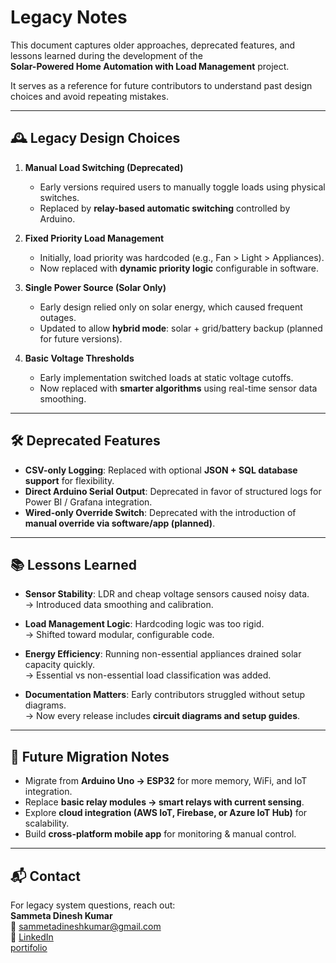 # Legacy Notes

This document captures older approaches, deprecated features, and lessons learned during the development of the  
**Solar-Powered Home Automation with Load Management** project.  

It serves as a reference for future contributors to understand past design choices and avoid repeating mistakes.  

---

## 🕰️ Legacy Design Choices

1. **Manual Load Switching (Deprecated)**
   - Early versions required users to manually toggle loads using physical switches.
   - Replaced by **relay-based automatic switching** controlled by Arduino.

2. **Fixed Priority Load Management**
   - Initially, load priority was hardcoded (e.g., Fan > Light > Appliances).
   - Now replaced with **dynamic priority logic** configurable in software.

3. **Single Power Source (Solar Only)**
   - Early design relied only on solar energy, which caused frequent outages.
   - Updated to allow **hybrid mode**: solar + grid/battery backup (planned for future versions).

4. **Basic Voltage Thresholds**
   - Early implementation switched loads at static voltage cutoffs.
   - Now replaced with **smarter algorithms** using real-time sensor data smoothing.

---

## 🛠️ Deprecated Features

- **CSV-only Logging**: Replaced with optional **JSON + SQL database support** for flexibility.
- **Direct Arduino Serial Output**: Deprecated in favor of structured logs for Power BI / Grafana integration.
- **Wired-only Override Switch**: Deprecated with the introduction of **manual override via software/app (planned)**.

---

## 📚 Lessons Learned

- **Sensor Stability**: LDR and cheap voltage sensors caused noisy data.  
  → Introduced data smoothing and calibration.  

- **Load Management Logic**: Hardcoding logic was too rigid.  
  → Shifted toward modular, configurable code.  

- **Energy Efficiency**: Running non-essential appliances drained solar capacity quickly.  
  → Essential vs non-essential load classification was added.  

- **Documentation Matters**: Early contributors struggled without setup diagrams.  
  → Now every release includes **circuit diagrams and setup guides**.  

---

## 🔮 Future Migration Notes

- Migrate from **Arduino Uno → ESP32** for more memory, WiFi, and IoT integration.  
- Replace **basic relay modules → smart relays with current sensing**.  
- Explore **cloud integration (AWS IoT, Firebase, or Azure IoT Hub)** for scalability.  
- Build **cross-platform mobile app** for monitoring & manual control.  

---

## 📬 Contact
For legacy system questions, reach out:  
**Sammeta Dinesh Kumar**  
📧 [sammetadineshkumar@gmail.com](mailto:sammetadineshkumar@gmail.com)  
🔗 [LinkedIn](https://www.linkedin.com/in/dineshsammeta)  
[portifolio](https://dineshkumarsammeta.github.io/)
